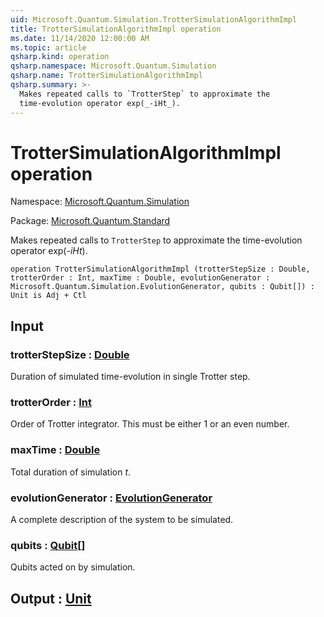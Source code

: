 ```yaml
---
uid: Microsoft.Quantum.Simulation.TrotterSimulationAlgorithmImpl
title: TrotterSimulationAlgorithmImpl operation
ms.date: 11/14/2020 12:00:00 AM
ms.topic: article
qsharp.kind: operation
qsharp.namespace: Microsoft.Quantum.Simulation
qsharp.name: TrotterSimulationAlgorithmImpl
qsharp.summary: >-
  Makes repeated calls to `TrotterStep` to approximate the
  time-evolution operator exp(_-iHt_).
---
```


# TrotterSimulationAlgorithmImpl operation

Namespace: [Microsoft.Quantum.Simulation](xref:Microsoft.Quantum.Simulation)

Package: [Microsoft.Quantum.Standard](https://nuget.org/packages/Microsoft.Quantum.Standard)


Makes repeated calls to `TrotterStep` to approximate thetime-evolution operator exp(_-iHt_).

```qsharp
operation TrotterSimulationAlgorithmImpl (trotterStepSize : Double, trotterOrder : Int, maxTime : Double, evolutionGenerator : Microsoft.Quantum.Simulation.EvolutionGenerator, qubits : Qubit[]) : Unit is Adj + Ctl
```


## Input

### trotterStepSize : [Double](xref:microsoft.quantum.lang-ref.double)

Duration of simulated time-evolution in single Trotter step.


### trotterOrder : [Int](xref:microsoft.quantum.lang-ref.int)

Order of Trotter integrator. This must be either 1 or an even number.


### maxTime : [Double](xref:microsoft.quantum.lang-ref.double)

Total duration of simulation $t$.


### evolutionGenerator : [EvolutionGenerator](xref:Microsoft.Quantum.Simulation.EvolutionGenerator)

A complete description of the system to be simulated.


### qubits : [Qubit](xref:microsoft.quantum.lang-ref.qubit)[]

Qubits acted on by simulation.



## Output : [Unit](xref:microsoft.quantum.lang-ref.unit)

